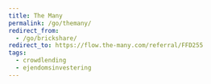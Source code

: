 ```yaml
---
title: The Many
permalink: /go/themany/
redirect_from:
  - /go/brickshare/
redirect_to: https://flow.the-many.com/referral/FFD255
tags:
  - crowdlending
  - ejendomsinvestering
---
```

